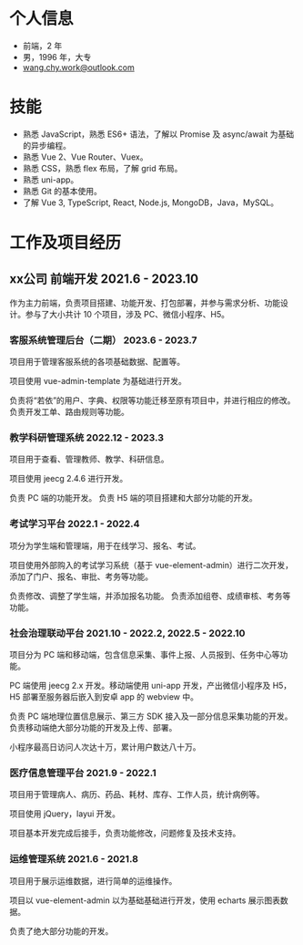 # 个人信息

* 前端，2 年
* 男，1996 年，大专
* wang.chy.work@outlook.com

# 技能

* 熟悉 JavaScript，熟悉 ES6+ 语法，了解以 Promise 及 async/await 为基础的异步编程。
* 熟悉 Vue 2、Vue Router、Vuex。
* 熟悉 CSS，熟悉 flex 布局，了解 grid 布局。
* 熟悉 uni-app。
* 熟悉 Git 的基本使用。
* 了解 Vue 3, TypeScript, React, Node.js, MongoDB，Java，MySQL。

# 工作及项目经历

## xx公司 前端开发 2021.6 - 2023.10

作为主力前端，负责项目搭建、功能开发、打包部署，并参与需求分析、功能设计。参与了大小共计 10 个项目，涉及 PC、微信小程序、H5。

### 客服系统管理后台（二期） 2023.6 - 2023.7

项目用于管理客服系统的各项基础数据、配置等。

项目使用 vue-admin-template 为基础进行开发。

负责将“若依”的用户、字典、权限等功能迁移至原有项目中，并进行相应的修改。
负责开发工单、路由规则等功能。

### 教学科研管理系统 2022.12 - 2023.3

项目用于查看、管理教师、教学、科研信息。

项目使用 jeecg 2.4.6 进行开发。

负责 PC 端的功能开发。
负责 H5 端的项目搭建和大部分功能的开发。

### 考试学习平台 2022.1 - 2022.4

项分为学生端和管理端，用于在线学习、报名、考试。

项目使用外部购入的考试学习系统（基于 vue-element-admin）进行二次开发，添加了门户、报名、审批、考务等功能。

负责修改、调整了学生端，并添加报名功能。
负责添加组卷、成绩审核、考务等功能。

### 社会治理联动平台 2021.10 - 2022.2, 2022.5 - 2022.10

项目分为 PC 端和移动端，包含信息采集、事件上报、人员报到、任务中心等功能。

PC 端使用 jeecg 2.x 开发。移动端使用 uni-app 开发，产出微信小程序及 H5，H5 部署至服务器后嵌入到安卓 app 的 webview 中。

负责 PC 端地理位置信息展示、第三方 SDK 接入及一部分信息采集功能的开发。
负责移动端绝大部分功能的开发及上传、部署。

小程序最高日访问人次达十万，累计用户数达八十万。

### 医疗信息管理平台 2021.9 - 2022.1

项目用于管理病人、病历、药品、耗材、库存、工作人员，统计病例等。

项目使用 jQuery，layui 开发。

项目基本开发完成后接手，负责功能修改，问题修复及技术支持。

### 运维管理系统 2021.6 - 2021.8

项目用于展示运维数据，进行简单的运维操作。

项目以 vue-element-admin 以为基础基础进行开发，使用 echarts 展示图表数据。

负责了绝大部分功能的开发。
